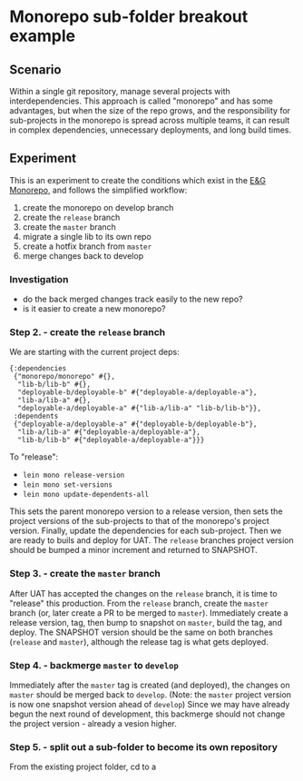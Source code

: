 # Monorepo sub-folder breakout example
## Scenario
Within a single git repository, manage several projects with
interdependencies. This approach is called "monorepo" and has some
advantages, but when the size of the repo grows, and the
responsibility for sub-projects in the monorepo is spread across
multiple teams, it can result in complex dependencies, unnecessary
deployments, and long build times.
## Experiment
This is an experiment to create the conditions which exist in the [E&G
Monorepo](https://github.com/skm-ice/ejendomme-og-grunde.git), and
follows the simplified workflow:
1. create the monorepo on develop branch
2. create the `release` branch
3. create the `master` branch 
4. migrate a single lib to its own repo
4. create a hotfix branch from `master`
5. merge changes back to develop
### Investigation
- do the back merged changes track easily to the new repo?
- is it easier to create a new monorepo?

### Step 2. - create the `release` branch
We are starting with the current project deps:
```
{:dependencies
 {"monorepo/monorepo" #{},
  "lib-b/lib-b" #{},
  "deployable-b/deployable-b" #{"deployable-a/deployable-a"},
  "lib-a/lib-a" #{},
  "deployable-a/deployable-a" #{"lib-a/lib-a" "lib-b/lib-b"}},
 :dependents
 {"deployable-a/deployable-a" #{"deployable-b/deployable-b"},
  "lib-a/lib-a" #{"deployable-a/deployable-a"},
  "lib-b/lib-b" #{"deployable-a/deployable-a"}}}
```

To "release": 
- `lein mono release-version`
- `lein mono set-versions`
- `lein mono update-dependents-all` 

This sets the parent monorepo version to a release version, then sets
the project versions of the sub-projects to that of the monorepo's
project version. Finally, update the dependencies for each
sub-project. Then we are ready to buils and deploy for UAT. The
`release` branches project version should be bumped a minor increment
and returned to SNAPSHOT.

### Step 3. - create the `master` branch
After UAT has accepted the changes on the `release` branch, it is time
to "release" this production. From the `release` branch, create the
`master` branch (or, later create a PR to be merged to
`master`). Immediately create a release version, tag, then bump to
snapshot on `master`, build the tag, and deploy. The SNAPSHOT version
should be the same on both branches (`release` and `master`), although
the release tag is what gets deployed.

### Step 4. - backmerge `master` to `develop`
Immediately after the `master` tag is created (and deployed), the
changes on `master` should be merged back to `develop`. (Note: the
`master` project version is now one snapshot version ahead of
`develop`) Since we may have already begun the next round of
development, this backmerge should not change the project version -
already a vesion higher.

### Step 5. - split out a sub-folder to become its own repository
From the existing project folder, cd to a 

